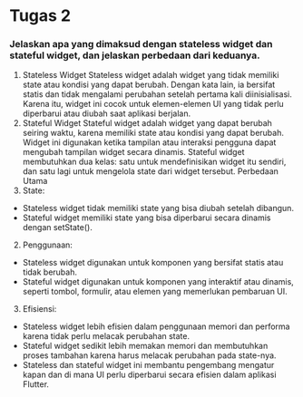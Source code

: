 # Tugas 2
### Jelaskan apa yang dimaksud dengan stateless widget dan stateful widget, dan jelaskan perbedaan dari keduanya.
1. Stateless Widget
Stateless widget adalah widget yang tidak memiliki state atau kondisi yang dapat berubah. Dengan kata lain, ia bersifat statis dan tidak mengalami perubahan setelah pertama kali diinisialisasi. Karena itu, widget ini cocok untuk elemen-elemen UI yang tidak perlu diperbarui atau diubah saat aplikasi berjalan.
2. Stateful Widget
Stateful widget adalah widget yang dapat berubah seiring waktu, karena memiliki state atau kondisi yang dapat berubah. Widget ini digunakan ketika tampilan atau interaksi pengguna dapat mengubah tampilan widget secara dinamis. Stateful widget membutuhkan dua kelas: satu untuk mendefinisikan widget itu sendiri, dan satu lagi untuk mengelola state dari widget tersebut.
Perbedaan Utama
1. State:
- Stateless widget tidak memiliki state yang bisa diubah setelah dibangun.
- Stateful widget memiliki state yang bisa diperbarui secara dinamis dengan setState().
2. Penggunaan:
- Stateless widget digunakan untuk komponen yang bersifat statis atau tidak berubah.
- Stateful widget digunakan untuk komponen yang interaktif atau dinamis, seperti tombol, formulir, atau elemen yang memerlukan pembaruan UI.
3. Efisiensi:
- Stateless widget lebih efisien dalam penggunaan memori dan performa karena tidak perlu melacak perubahan state.
- Stateful widget sedikit lebih memakan memori dan membutuhkan proses tambahan karena harus melacak perubahan pada state-nya.
- Stateless dan stateful widget ini membantu pengembang mengatur kapan dan di mana UI perlu diperbarui secara efisien dalam aplikasi Flutter.












